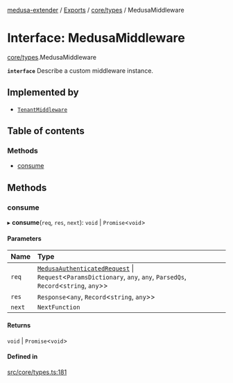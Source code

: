 [medusa-extender](../README.md) / [Exports](../modules.md) / [core/types](../modules/core_types.md) / MedusaMiddleware

# Interface: MedusaMiddleware

[core/types](../modules/core_types.md).MedusaMiddleware

**`interface`**
Describe a custom middleware instance.

## Implemented by

- [`TenantMiddleware`](../classes/modules_multi_tenancy_tenant_middleware.TenantMiddleware.md)

## Table of contents

### Methods

- [consume](core_types.MedusaMiddleware.md#consume)

## Methods

### consume

▸ **consume**(`req`, `res`, `next`): `void` \| `Promise`<`void`\>

#### Parameters

| Name | Type |
| :------ | :------ |
| `req` | [`MedusaAuthenticatedRequest`](../modules/core_types.md#medusaauthenticatedrequest) \| `Request`<`ParamsDictionary`, `any`, `any`, `ParsedQs`, `Record`<`string`, `any`\>\> |
| `res` | `Response`<`any`, `Record`<`string`, `any`\>\> |
| `next` | `NextFunction` |

#### Returns

`void` \| `Promise`<`void`\>

#### Defined in

[src/core/types.ts:181](https://github.com/adrien2p/medusa-extender/blob/19c4679/src/core/types.ts#L181)

